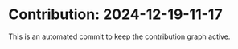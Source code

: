 # Contribution: 2024-12-19-11-17
This is an automated commit to keep the contribution graph active.
